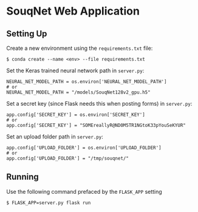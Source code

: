 # SouqNet Web Application

## Setting Up

Create a new environment using the `requirements.txt` file:

    $ conda create --name <env> --file requirements.txt


Set the Keras trained neural network path in `server.py`:

    NEURAL_NET_MODEL_PATH = os.environ['NEURAL_NET_MODEL_PATH']
    # or
    NEURAL_NET_MODEL_PATH = "/models/SouqNet128v2_gpu.h5"


Set a secret key (since Flask needs this when posting forms) in `server.py`:

    app.config['SECRET_KEY'] = os.environ['SECRET_KEY']
    # or
    app.config['SECRET_KEY'] = "SOMEreallyR@ND0M5TR1NGtoK33pYouSeKYUR"


Set an upload folder path in `server.py`:

    app.config['UPLOAD_FOLDER'] = os.environ['UPLOAD_FOLDER']
    # or
    app.config['UPLOAD_FOLDER'] = "/tmp/souqnet/"


## Running

Use the following command prefaced by the `FLASK_APP` setting

    $ FLASK_APP=server.py flask run
